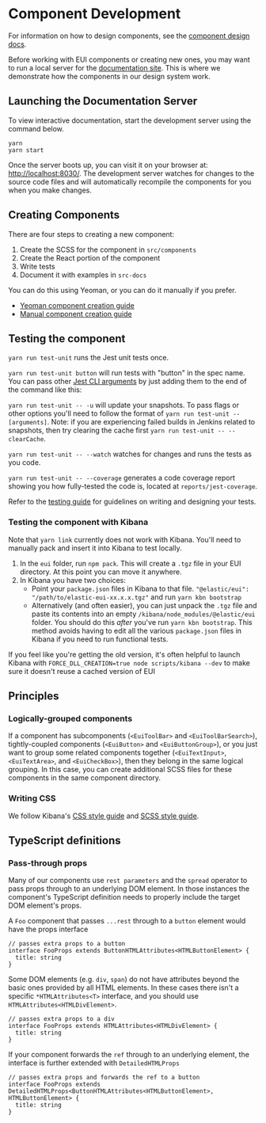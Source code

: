 # Component Development

For information on how to design components, see the [component design docs][component-design].

Before working with EUI components or creating new ones, you may want to run a local server for the [documentation site][docs]. This is where we demonstrate how the components in our design system work.

## Launching the Documentation Server

To view interactive documentation, start the development server using the command below.

```shell
yarn
yarn start
```

Once the server boots up, you can visit it on your browser at: [http://localhost:8030/](http://localhost:8030/). The development server watches for changes to the source code files and will automatically recompile the components for you when you make changes.

## Creating Components

There are four steps to creating a new component:

1. Create the SCSS for the component in `src/components`
2. Create the React portion of the component
3. Write tests
4. Document it with examples in `src-docs`

You can do this using Yeoman, or you can do it manually if you prefer.

- [Yeoman component creation guide][docs-yeoman]
- [Manual component creation guide][docs-manual]

## Testing the component

`yarn run test-unit` runs the Jest unit tests once.

`yarn run test-unit button` will run tests with "button" in the spec name. You can pass other
[Jest CLI arguments](https://facebook.github.io/jest/docs/en/cli.html) by just adding them to the
end of the command like this:

`yarn run test-unit -- -u` will update your snapshots. To pass flags or other options you'll need
to follow the format of `yarn run test-unit -- [arguments]`.
Note: if you are experiencing failed builds in Jenkins related to snapshots, then try clearing the cache first `yarn run test-unit -- --clearCache`.

`yarn run test-unit -- --watch` watches for changes and runs the tests as you code.

`yarn run test-unit -- --coverage` generates a code coverage report showing you how
fully-tested the code is, located at `reports/jest-coverage`.

Refer to the [testing guide](testing.md) for guidelines on writing and designing your tests.

### Testing the component with Kibana

Note that `yarn link` currently does not work with Kibana. You'll need to manually pack and insert it into Kibana to test locally.

1. In the `eui` folder, run `npm pack`. This will create a `.tgz` file in your EUI directory. At this point you can move it anywhere.
2. In Kibana you have two choices:
    * Point your `package.json` files in Kibana to that file. `"@elastic/eui": "/path/to/elastic-eui-xx.x.x.tgz"` and run `yarn kbn bootstrap`
    * Alternatively (and often easier), you can just unpack the `.tgz` file and paste its contents into an empty `/kibana/node_modules/@elastic/eui` folder. You should do this _after_ you've run `yarn kbn bootstrap`. This method avoids having to edit all the various `package.json` files in Kibana if you need to run functional tests.

If you feel like you're getting the old version, it's often helpful to launch Kibana with `FORCE_DLL_CREATION=true node scripts/kibana --dev` to make sure it doesn't reuse a cached version of EUI

## Principles

### Logically-grouped components

If a component has subcomponents (`<EuiToolBar>` and `<EuiToolBarSearch>`), tightly-coupled components (`<EuiButton>` and `<EuiButtonGroup>`), or you just want to group some related components together (`<EuiTextInput>`, `<EuiTextArea>`, and `<EuiCheckBox>`), then they belong in the same logical grouping. In this case, you can create additional SCSS files for these components in the same component directory.

### Writing CSS

We follow Kibana's [CSS style guide][kibana-css] and [SCSS style guide][kibana-scss].

[component-design]: component-design.md
[docs]: https://elastic.github.io/eui/
[docs-yeoman]: creating-components-yeoman.md
[docs-manual]: creating-components-manually.md
[kibana-css]: https://github.com/elastic/kibana/blob/master/style_guides/css_style_guide.md
[kibana-scss]: https://github.com/elastic/kibana/blob/master/style_guides/scss_style_guide.md

## TypeScript definitions

### Pass-through props

Many of our components use `rest parameters` and the `spread` operator to pass props through to an underlying DOM element. In those instances the component's TypeScript definition needs to properly include the target DOM element's props.

A `Foo` component that passes `...rest` through to a `button` element would have the props interface 

```
// passes extra props to a button
interface FooProps extends ButtonHTMLAttributes<HTMLButtonElement> {
  title: string
}
```

Some DOM elements (e.g. `div`, `span`) do not have attributes beyond the basic ones provided by all HTML elements. In these cases there isn't a specific `*HTMLAttributes<T>` interface, and you should use `HTMLAttributes<HTMLDivElement>`.

```
// passes extra props to a div
interface FooProps extends HTMLAttributes<HTMLDivElement> {
  title: string
}
```

If your component forwards the `ref` through to an underlying element, the interface is further extended with `DetailedHTMLProps`

```
// passes extra props and forwards the ref to a button
interface FooProps extends DetailedHTMLProps<ButtonHTMLAttributes<HTMLButtonElement>, HTMLButtonElement> {
  title: string
}
```
